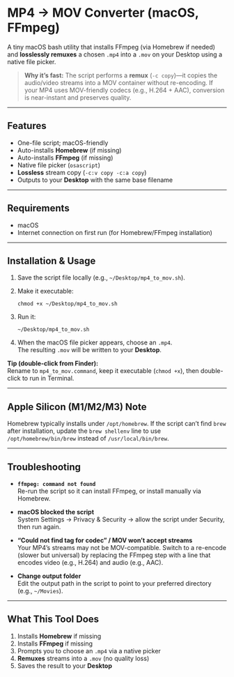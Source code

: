 # MP4 → MOV Converter (macOS, FFmpeg)

A tiny macOS bash utility that installs FFmpeg (via Homebrew if needed) and **losslessly remuxes** a chosen `.mp4` into a `.mov` on your Desktop using a native file picker.

> **Why it’s fast:** The script performs a **remux** (`-c copy`)—it copies the audio/video streams into a MOV container without re-encoding. If your MP4 uses MOV-friendly codecs (e.g., H.264 + AAC), conversion is near-instant and preserves quality.

---

## Features
- One-file script; macOS-friendly
- Auto-installs **Homebrew** (if missing)
- Auto-installs **FFmpeg** (if missing)
- Native file picker (`osascript`)
- **Lossless** stream copy (`-c:v copy -c:a copy`)
- Outputs to your **Desktop** with the same base filename

---

## Requirements
- macOS
- Internet connection on first run (for Homebrew/FFmpeg installation)

---

## Installation & Usage
1. Save the script file locally (e.g., `~/Desktop/mp4_to_mov.sh`).
2. Make it executable:
   
       chmod +x ~/Desktop/mp4_to_mov.sh

3. Run it:

       ~/Desktop/mp4_to_mov.sh

4. When the macOS file picker appears, choose an `.mp4`.  
   The resulting `.mov` will be written to your **Desktop**.

**Tip (double-click from Finder):**  
Rename to `mp4_to_mov.command`, keep it executable (`chmod +x`), then double-click to run in Terminal.

---

## Apple Silicon (M1/M2/M3) Note
Homebrew typically installs under `/opt/homebrew`. If the script can’t find `brew` after installation, update the `brew shellenv` line to use `/opt/homebrew/bin/brew` instead of `/usr/local/bin/brew`.

---

## Troubleshooting

- **`ffmpeg: command not found`**  
  Re-run the script so it can install FFmpeg, or install manually via Homebrew.

- **macOS blocked the script**  
  System Settings → Privacy & Security → allow the script under Security, then run again.

- **“Could not find tag for codec” / MOV won’t accept streams**  
  Your MP4’s streams may not be MOV-compatible. Switch to a re-encode (slower but universal) by replacing the FFmpeg step with a line that encodes video (e.g., H.264) and audio (e.g., AAC).

- **Change output folder**  
  Edit the output path in the script to point to your preferred directory (e.g., `~/Movies`).

---

## What This Tool Does
1. Installs **Homebrew** if missing  
2. Installs **FFmpeg** if missing  
3. Prompts you to choose an `.mp4` via a native picker  
4. **Remuxes** streams into a `.mov` (no quality loss)  
5. Saves the result to your **Desktop**
